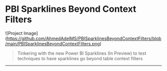 # PBI Sparklines Beyond Context Filters

![Project Image] (https://github.com/AhmedAdelMS/PBISparklinesBeyondContextFilters/blob/main/PBISparklinesBeyondContextFilters.png)

> Tinkering with the new Power BI Sparklines (In Preview) to test techniques to have sparklines go beyond table context filters

---

